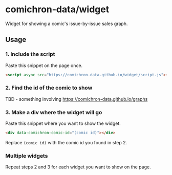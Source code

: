 # comichron-data/widget

Widget for showing a comic's issue-by-issue sales graph.

## Usage

### 1. Include the script

Paste this snippet on the page once.

```html
<script async src="https://comichron-data.github.io/widget/script.js"></script>
```

### 2. Find the id of the comic to show

TBD - something involving https://comichron-data.github.io/graphs

### 3. Make a div where the widget will go

Paste this snippet where you want to show the widget.

```html
<div data-comichron-comic-id="(comic id)"></div>
```

Replace `(comic id)` with the comic id you found in step 2.

### Multiple widgets

Repeat steps 2 and 3 for each widget you want to show on the page.
